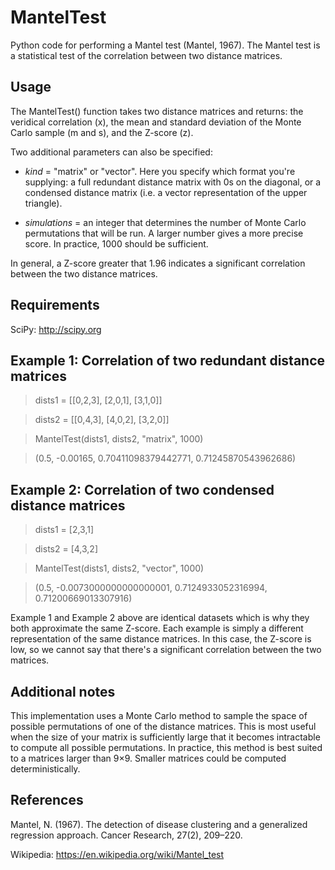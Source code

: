 MantelTest
==========

Python code for performing a Mantel test (Mantel, 1967). The Mantel test is a statistical test of the correlation between two distance matrices.

Usage
-----

The MantelTest() function takes two distance matrices and returns: the veridical correlation (x), the mean and standard deviation of the Monte Carlo sample (m and s), and the Z-score (z).

Two additional parameters can also be specified:

- *kind* = "matrix" or "vector". Here you specify which format you're supplying: a full redundant distance matrix with 0s on the diagonal, or a condensed distance matrix (i.e. a vector representation of the upper triangle).

- *simulations* = an integer that determines the number of Monte Carlo permutations that will be run. A larger number gives a more precise score. In practice, 1000 should be sufficient.

In general, a Z-score greater that 1.96 indicates a significant correlation between the two distance matrices.

Requirements
------------

SciPy: http://scipy.org

Example 1: Correlation of two redundant distance matrices
---------------------------------------------------------

> dists1 = [[0,2,3],
            [2,0,1],
            [3,1,0]]

> dists2 = [[0,4,3],
            [4,0,2],
            [3,2,0]]

> MantelTest(dists1, dists2, "matrix", 1000)

> (0.5, -0.00165, 0.70411098379442771, 0.71245870543962686)

Example 2: Correlation of two condensed distance matrices
---------------------------------------------------------

> dists1 = [2,3,1]

> dists2 = [4,3,2]

> MantelTest(dists1, dists2, "vector", 1000)

> (0.5, -0.0073000000000000001, 0.7124933052316994, 0.71200669013307916)

Example 1 and Example 2 above are identical datasets which is why they both approximate the same Z-score. Each example is simply a different representation of the same distance matrices. In this case, the Z-score is low, so we cannot say that there's a significant correlation between the two matrices.

Additional notes
----------------

This implementation uses a Monte Carlo method to sample the space of possible permutations of one of the distance matrices. This is most useful when the size of your matrix is sufficiently large that it becomes intractable to compute all possible permutations. In practice, this method is best suited to a matrices larger than 9×9. Smaller matrices could be computed deterministically.

References
----------

Mantel, N. (1967). The detection of disease clustering and a generalized regression approach. Cancer Research, 27(2), 209–220.

Wikipedia: https://en.wikipedia.org/wiki/Mantel_test